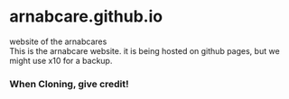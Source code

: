 # arnabcare.github.io
website of the arnabcares<br>
This is the arnabcare website. it is being hosted on github pages, but we might use x10 for a backup.
<h3>When Cloning, give credit!</h3>
